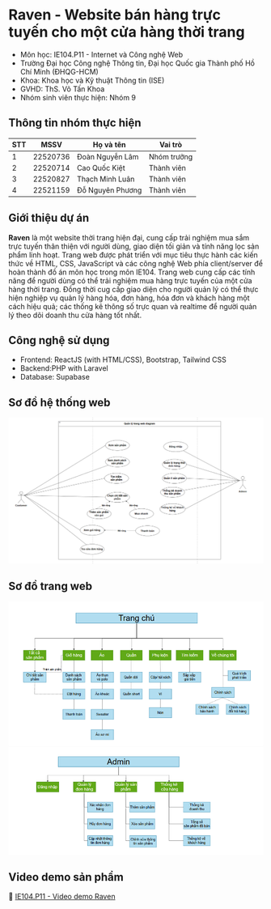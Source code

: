 # Raven - Website bán hàng trực tuyến cho một cửa hàng thời trang

- Môn học: IE104.P11 - Internet và Công nghệ Web
- Trường Đại học Công nghệ Thông tin, Đại học Quốc gia Thành phố Hồ Chí Minh (ĐHQG-HCM)
- Khoa: Khoa học và Kỹ thuật Thông tin (ISE)
- GVHD: ThS. Võ Tấn Khoa
- Nhóm sinh viên thực hiện: Nhóm 9

## Thông tin nhóm thực hiện

| STT | MSSV     | Họ và tên                | Vai trò        |
|-----|----------|--------------------------|----------------|
| 1   | 22520736 | Đoàn Nguyễn Lâm          | Nhóm trưởng    |
| 2   | 22520714 | Cao Quốc Kiệt            | Thành viên     |
| 3   | 22520827 | Thạch Minh Luân          | Thành viên     |
| 4   | 22521159 | Đỗ Nguyên Phương         | Thành viên     |

## Giới thiệu dự án

**Raven** là một website thời trang hiện đại, cung cấp trải nghiệm mua sắm trực tuyến thân thiện với người dùng, giao diện tối giản và tính năng lọc sản phẩm linh hoạt. Trang web được phát triển với mục tiêu thực hành các kiến thức về HTML, CSS, JavaScript và các công nghệ Web phía client/server để hoàn thành đồ án môn học trong môn IE104. Trang web cung cấp các tính năng để người dùng có thể trải nghiệm mua hàng trực tuyến của một cửa hàng thời trang. Đồng thời cug cấp giao diện cho người quản lý có thể thực hiện nghiệp vụ quản lý hàng hóa, đơn hàng, hóa đơn và khách hàng một cách hiệu quả; các thống kê thông số trực quan và realtime để người quản lý theo dõi doanh thu cửa hàng tốt nhất. 


## Công nghệ sử dụng

- Frontend: ReactJS (with HTML/CSS), Bootstrap, Tailwind CSS
- Backend:PHP with Laravel
- Database: Supabase

## Sơ đồ hệ thống web
![Sơ đồ hệ thống](https://github.com/CaoKiet251/Raven-ClothingStoreWebsite/blob/main/storage/app/public/SystemDesign.png)

## Sơ đồ trang web
![Sơ đồ trang khách hàng](https://github.com/CaoKiet251/Raven-ClothingStoreWebsite/blob/main/storage/app/public/CustomerSystem.png)
![Sơ đồ trang quản lý](https://github.com/CaoKiet251/Raven-ClothingStoreWebsite/blob/main/storage/app/public/Adminsystem.png)
## Video demo sản phẩm
🔗 [IE104.P11 - Video demo Raven](https://youtu.be/-rM2P-VtB40?si=bQ5Z2i1v0ns8p1Nu)

